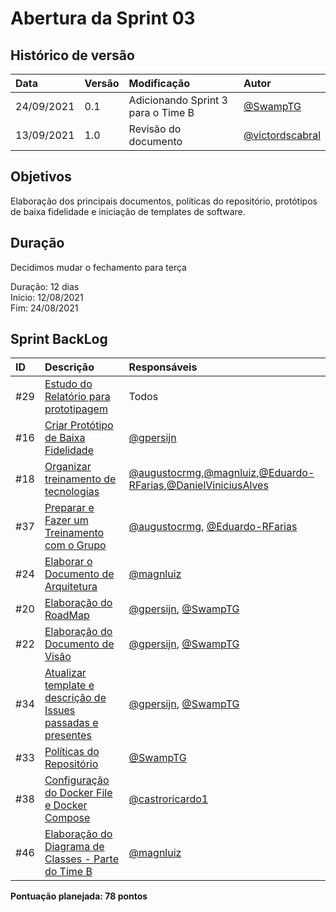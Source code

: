 # Abertura da Sprint 03

## Histórico de versão

| **Data** |  **Versão** | **Modificação**  |  **Autor** |
|:-|:-|:-|:-|
|    24/09/2021   |  0.1 | Adicionando Sprint 3 para o Time B  | [@SwampTG](https://github.com/SwampTG) |
|    13/09/2021   |  1.0 | Revisão do documento  | [@victordscabral](https://github.com/victordscabral) |

## Objetivos

Elaboração dos principais documentos, políticas do repositório, protótipos de baixa fidelidade e iniciação de templates de software.

## Duração

Decidimos mudar o fechamento para terça

Duração: 12 dias
<br>
Início: 12/08/2021
<br>
Fim: 24/08/2021

## Sprint BackLog
|ID|Descrição|Responsáveis|
|:-|:-|:-|
|#29|[Estudo do Relatório para prototipagem](https://github.com/fga-eps-mds/2021-1-hospitalar/issues/29)|Todos|
|#16|[Criar Protótipo de Baixa Fidelidade](https://github.com/fga-eps-mds/2021-1-hospitalar/issues/16)|[@gpersijn](https://github.com/gpersijn)|
|#18|[Organizar treinamento de tecnologias](https://github.com/fga-eps-mds/2021-1-hospitalar/issues/18)|[@augustocrmg](https://github.com/augustocrmg),[@magnluiz](https://github.com/magnluiz),[@Eduardo-RFarias](https://github.com/Eduardo-RFarias),[@DanielViniciusAlves](https://github.com/DanielViniciusAlves)|
|#37|[Preparar e Fazer um Treinamento com o Grupo](https://github.com/fga-eps-mds/2021-1-hospitalar/issues/37)|[@augustocrmg](https://github.com/augustocrmg), [@Eduardo-RFarias](https://github.com/Eduardo-RFarias)|
|#24|[Elaborar o Documento de Arquitetura](https://github.com/fga-eps-mds/2021-1-hospitalar/issues/24)|[@magnluiz](https://github.com/magnluiz)|
|#20|[Elaboração do RoadMap](https://github.com/fga-eps-mds/2021-1-hospitalar/issues/20)|[@gpersijn](https://github.com/gpersijn), [@SwampTG](https://github.com/SwampTG)|
|#22|[Elaboração do Documento de Visão](https://github.com/fga-eps-mds/2021-1-hospitalar/issues/22)|[@gpersijn](https://github.com/gpersijn), [@SwampTG](https://github.com/SwampTG)|
|#34|[Atualizar template e descrição de Issues passadas e presentes](https://github.com/fga-eps-mds/2021-1-hospitalar/issues/34)|[@gpersijn](https://github.com/gpersijn), [@SwampTG](https://github.com/SwampTG)|
|#33|[Políticas do Repositório](https://github.com/fga-eps-mds/2021-1-hospitalar/issues/33)|[@SwampTG](https://github.com/SwampTG)|
|#38|[Configuração do Docker File e Docker Compose](https://github.com/fga-eps-mds/2021-1-hospitalar/issues/38)|[@castroricardo1](https://github.com/castroricardo1)|
|#46|[Elaboração do Diagrama de Classes - Parte do Time B](https://github.com/fga-eps-mds/2021-1-hospitalar/issues/46)|[@magnluiz](https://github.com/magnluiz)|

**Pontuação planejada: 78 pontos** 
